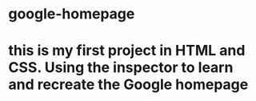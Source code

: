 # google-homepage
# this is my first project in HTML and CSS. Using the inspector to learn and recreate the Google homepage